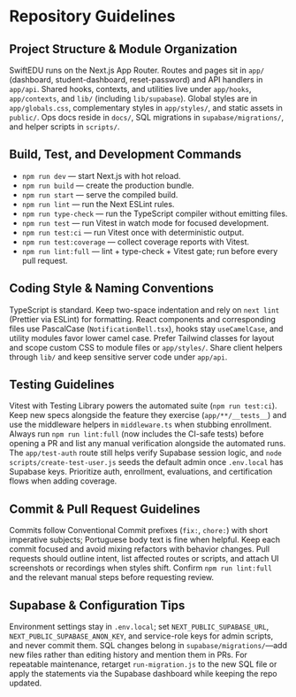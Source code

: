 # Repository Guidelines

## Project Structure & Module Organization
SwiftEDU runs on the Next.js App Router. Routes and pages sit in `app/` (dashboard, student-dashboard, reset-password) and API handlers in `app/api`. Shared hooks, contexts, and utilities live under `app/hooks`, `app/contexts`, and `lib/` (including `lib/supabase`). Global styles are in `app/globals.css`, complementary styles in `app/styles/`, and static assets in `public/`. Ops docs reside in `docs/`, SQL migrations in `supabase/migrations/`, and helper scripts in `scripts/`.

## Build, Test, and Development Commands
- `npm run dev` — start Next.js with hot reload.
- `npm run build` — create the production bundle.
- `npm run start` — serve the compiled build.
- `npm run lint` — run the Next ESLint rules.
- `npm run type-check` — run the TypeScript compiler without emitting files.
- `npm run test` — run Vitest in watch mode for focused development.
- `npm run test:ci` — run Vitest once with deterministic output.
- `npm run test:coverage` — collect coverage reports with Vitest.
- `npm run lint:full` — lint + type-check + Vitest gate; run before every pull request.

## Coding Style & Naming Conventions
TypeScript is standard. Keep two-space indentation and rely on `next lint` (Prettier via ESLint) for formatting. React components and corresponding files use PascalCase (`NotificationBell.tsx`), hooks stay `useCamelCase`, and utility modules favor lower camel case. Prefer Tailwind classes for layout and scope custom CSS to module files or `app/styles/`. Share client helpers through `lib/` and keep sensitive server code under `app/api`.

## Testing Guidelines
Vitest with Testing Library powers the automated suite (`npm run test:ci`). Keep new specs alongside the feature they exercise (`app/**/__tests__`) and use the middleware helpers in `middleware.ts` when stubbing enrollment. Always run `npm run lint:full` (now includes the CI-safe tests) before opening a PR and list any manual verification alongside the automated runs. The `app/test-auth` route still helps verify Supabase session logic, and `node scripts/create-test-user.js` seeds the default admin once `.env.local` has Supabase keys. Prioritize auth, enrollment, evaluations, and certification flows when adding coverage.

## Commit & Pull Request Guidelines
Commits follow Conventional Commit prefixes (`fix:`, `chore:`) with short imperative subjects; Portuguese body text is fine when helpful. Keep each commit focused and avoid mixing refactors with behavior changes. Pull requests should outline intent, list affected routes or scripts, and attach UI screenshots or recordings when styles shift. Confirm `npm run lint:full` and the relevant manual steps before requesting review.

## Supabase & Configuration Tips
Environment settings stay in `.env.local`; set `NEXT_PUBLIC_SUPABASE_URL`, `NEXT_PUBLIC_SUPABASE_ANON_KEY`, and service-role keys for admin scripts, and never commit them. SQL changes belong in `supabase/migrations/`—add new files rather than editing history and mention them in PRs. For repeatable maintenance, retarget `run-migration.js` to the new SQL file or apply the statements via the Supabase dashboard while keeping the repo updated.
